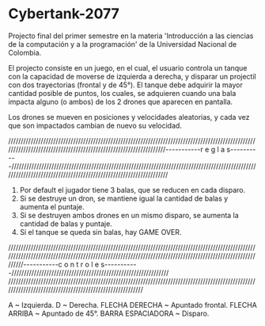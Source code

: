 # Cybertank-2077

Projecto final del primer semestre en la materia 'Introducción a las ciencias de la computación y a la programación' de la Universidad Nacional de Colombia.

El projecto consiste en un juego, en el cual, el usuario controla un tanque con la capacidad de moverse de izquierda a derecha, y disparar un projectil con dos trayectorias (frontal y de 45°). El tanque debe adquirir la mayor cantidad posible de puntos, los cuales, se adquieren cuando una bala impacta alguno (o ambos) de los 2 drones que aparecen en pantalla.

Los drones se mueven en posiciones y velocidades aleatorias, y cada vez que son impactados cambian de nuevo su velocidad.


//////////////////////////////////////////////////////////////////////////////////////////////////////////////////////////////////////////////////////////////////-----------r e g l a s-----------//////////////////////////////////////////////////////////////////////////////////////////////////////////////////////////////////////////////////////////////////

1. Por default el jugador tiene 3 balas, que se reducen en cada disparo.
2. Si se destruye un dron, se mantiene igual la cantidad de balas y aumenta el puntaje.
3. Si se destruyen ambos drones en un mismo disparo, se aumenta la cantidad de balas y puntaje.
4. Si el tanque se queda sin balas, hay GAME OVER.


////////////////////////////////////////////////////////////////////////////////////////////////////////////////////////////////////////////////////////////////////////////////////////////////////////////-----------c o n t r o l e s-----------/////////////////////////////////////////////////////////////// /////////////////////////////////////////////////////////////////////////////////////////////////////////////////////////////////////////////////////////

A ~ Izquierda.
D ~ Derecha.
FLECHA DERECHA ~ Apuntado frontal.
FLECHA ARRIBA ~ Apuntado de 45°.
BARRA ESPACIADORA ~ Disparo.
